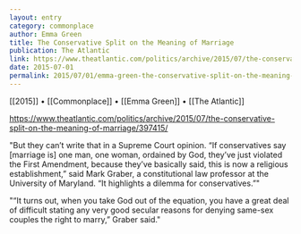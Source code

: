 ```yaml
---
layout: entry
category: commonplace
author: Emma Green
title: The Conservative Split on the Meaning of Marriage
publication: The Atlantic
link: https://www.theatlantic.com/politics/archive/2015/07/the-conservative-split-on-the-meaning-of-marriage/397415/
date: 2015-07-01
permalink: 2015/07/01/emma-green-the-conservative-split-on-the-meaning-of-marriage
---
```


[[2015]] • [[Commonplace]] • [[Emma Green]] • [[The Atlantic]] 

https://www.theatlantic.com/politics/archive/2015/07/the-conservative-split-on-the-meaning-of-marriage/397415/

"But they can’t write that in a Supreme Court opinion. “If conservatives say [marriage is] one man, one woman, ordained by God, they’ve just violated the First Amendment, because they’ve basically said, this is now a religious establishment,” said Mark Graber, a constitutional law professor at the University of Maryland. “It highlights a dilemma for conservatives.”"

"“It turns out, when you take God out of the equation, you have a great deal of difficult stating any very good secular reasons for denying same-sex couples the right to marry,” Graber said."
